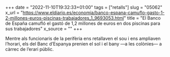 +++
date = "2022-11-10T19:32:33+01:00"
tags = ["retalls"]
slug = "05062"
x_url = "https://www.eldiario.es/economia/banco-espana-camuflo-gasto-1-2-millones-euros-piscinas-trabajadores_1_9693053.html"
title = "El Banco de España camufló el gastó de 1,2 millones de euros en dos piscinas para sus trabajadores"
x_source = ""
+++


Mentre als funcionaris de la perifèria ens retallaven el sou i ens ampliaven l’horari, els del Banc d’Espanya prenien el sol i el bany —a les colònies— a càrrec de l’erari públic.
